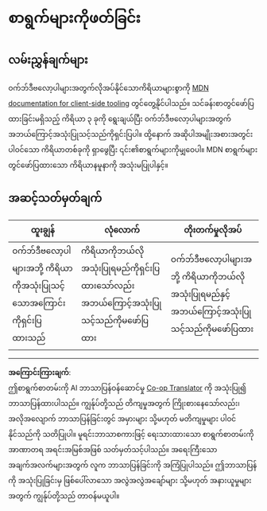 <!--
CO_OP_TRANSLATOR_METADATA:
{
  "original_hash": "1ce4deaec80130d3a0a3c906568459fc",
  "translation_date": "2025-08-27T22:48:00+00:00",
  "source_file": "1-getting-started-lessons/1-intro-to-programming-languages/assignment.md",
  "language_code": "my"
}
-->
# စာရွက်များကိုဖတ်ခြင်း

## လမ်းညွှန်ချက်များ

ဝက်ဘ်ဒီဗလော့ပါများအတွက်လိုအပ်နိုင်သောကိရိယာများစွာကို [MDN documentation for client-side tooling](https://developer.mozilla.org/docs/Learn/Tools_and_testing/Understanding_client-side_tools/Overview) တွင်တွေ့နိုင်ပါသည်။ သင်ခန်းစာတွင်ဖော်ပြထားခြင်းမရှိသည့် ကိရိယာ ၃ ခုကို ရွေးချယ်ပြီး ဝက်ဘ်ဒီဗလော့ပါများအတွက် အဘယ်ကြောင့်အသုံးပြုသင့်သည်ကိုရှင်းပြပါ။ ထို့နောက် အဆိုပါအမျိုးအစားအတွင်းပါဝင်သော ကိရိယာတစ်ခုကို ရှာဖွေပြီး ၎င်း၏စာရွက်များကိုမျှဝေပါ။ MDN စာရွက်များတွင်ဖော်ပြထားသော ကိရိယာနမူနာကို အသုံးမပြုပါနှင့်။

## အဆင့်သတ်မှတ်ချက်

ထူးချွန် | လုံလောက် | တိုးတက်မှုလိုအပ်
--- | --- | -- |
| ဝက်ဘ်ဒီဗလော့ပါများအဘို့ ကိရိယာကိုအသုံးပြုသင့်သောအကြောင်းကိုရှင်းပြထားသည် | ကိရိယာကိုဘယ်လိုအသုံးပြုရမည်ကိုရှင်းပြထားသော်လည်း အဘယ်ကြောင့်အသုံးပြုသင့်သည်ကိုမဖော်ပြထား | ဝက်ဘ်ဒီဗလော့ပါများအဘို့ ကိရိယာကိုဘယ်လိုအသုံးပြုရမည်နှင့် အဘယ်ကြောင့်အသုံးပြုသင့်သည်ကိုမဖော်ပြထား |

---

**အကြောင်းကြားချက်**:  
ဤစာရွက်စာတမ်းကို AI ဘာသာပြန်ဝန်ဆောင်မှု [Co-op Translator](https://github.com/Azure/co-op-translator) ကို အသုံးပြု၍ ဘာသာပြန်ထားပါသည်။ ကျွန်ုပ်တို့သည် တိကျမှုအတွက် ကြိုးစားနေသော်လည်း၊ အလိုအလျောက် ဘာသာပြန်ခြင်းတွင် အမှားများ သို့မဟုတ် မတိကျမှုများ ပါဝင်နိုင်သည်ကို သတိပြုပါ။ မူရင်းဘာသာစကားဖြင့် ရေးသားထားသော စာရွက်စာတမ်းကို အာဏာတရ အရင်းအမြစ်အဖြစ် သတ်မှတ်သင့်ပါသည်။ အရေးကြီးသော အချက်အလက်များအတွက် လူက ဘာသာပြန်ခြင်းကို အကြံပြုပါသည်။ ဤဘာသာပြန်ကို အသုံးပြုခြင်းမှ ဖြစ်ပေါ်လာသော အလွဲအလွဲအချော်များ သို့မဟုတ် အနားယူမှုများအတွက် ကျွန်ုပ်တို့သည် တာဝန်မယူပါ။